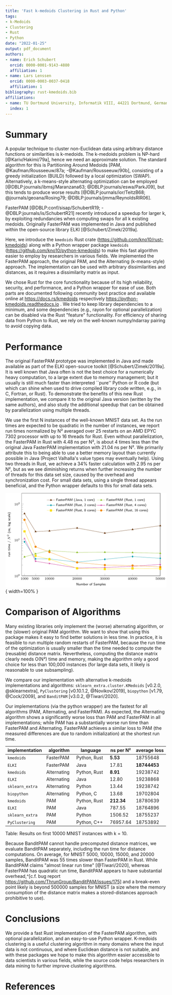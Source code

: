 ```yaml
---
title: 'Fast k-medoids Clustering in Rust and Python'
tags:
- k-Medoids
- Clustering
- Rust
- Python
date: "2022-01-25"
output: pdf_document
authors:
- name: Erich Schubert
  orcid: 0000-0001-9143-4880
  affiliation: 1
- name: Lars Lenssen
  orcid: 0000-0003-0037-0418
  affiliation: 1
bibliography: rust-kmedoids.bib
affiliations:
- name: TU Dortmund University, Informatik VIII, 44221 Dortmund, Germany
  index: 1
---
```


# Summary

A popular technique to cluster non-Euclidean data using arbitrary distance
functions or similarities is k-medoids.
The k-medoids problem is NP-hard [@Kariv/Hakimi/79a], hence we need an approximate solution.
The standard algorithm for this is Partitioning Around Medoids [PAM, @Kaufman/Rousseeuw/87a; -@Kaufman/Rousseeuw/90b],
consisting of a greedy initialization (BUILD) followed by a local optimization (SWAP).
Alternatively, a k-means-style alternating optimization can be employed [@DBLP:journals/ibmsj/Maranzana63; @DBLP:journals/eswa/ParkJ09],
but this tends to produce worse results [@DBLP:journals/ior/TeitzB68; @journals/geoana/Rosing79; @DBLP:journals/jmma/ReynoldsRIR06].

FasterPAM [@DBLP:conf/sisap/SchubertR19; -@DBLP:journals/is/SchubertR21] recently introduced a speedup for larger k,
by exploiting redundancies when computing swaps for all k existing medoids.
Originally FasterPAM was implemented in Java and published within the open-source library ELKI [@Schubert/Zimek/2019a].

Here, we introduce the ``kmedoids`` Rust crate (https://github.com/kno10/rust-kmedoids) along with a
Python wrapper package ``kmedoids`` (https://github.com/kno10/python-kmedoids) to make this fast
algorithm easier to employ by researchers in various fields.
We implemented the FasterPAM approach, the original PAM, and the Alternating (k-means-style) approach.
The implementation can be used with arbitrary dissimilarities and distances, as it requires a dissimilarity matrix as input.

We chose Rust for the core functionality because of its high reliability, security, and performance,
and a Python wrapper for ease of use. Both parts are documented following community best practice
and available online at https://docs.rs/kmedoids respectively https://python-kmedoids.readthedocs.io .
We tried to keep library dependencies to a minimum, and some dependencies (e.g., rayon for optional parallelization)
can be disabled via the Rust "feature" functionality. For efficiency of sharing data from Python to Rust,
we rely on the well-known numpy/ndarray pairing to avoid copying data.

# Performance

The original FasterPAM prototype was implemented in Java and made available as part of the ELKI open-source toolkit [@Schubert/Zimek/2019a].
It is well known that Java often is not the best choice for a numerically heavy computation,
to a large extent due to memory management; but it usually is still much faster than interpreted ``pure'' Python or R code
(but which can shine when used to drive compiled library code written, e.g., in C, Fortran, or Rust).
To demonstrate the benefits of this new Rust implementation, we compare it to the original Java version
(written by the same authors), and also study the additional speedup that can be obtained by parallelization using multiple threads.

We use the first N instances of the well-known MNIST data set.
As the run times are expected to be quadratic in the number of instances, we report run times normalized by N²
averaged over 25 restarts on an AMD EPYC 7302 processor with up to 16 threads for Rust.
Even without parallelization, the FasterPAM in Rust with 4.48 ns per N², is about 4 times less than the original Java FasterPAM implementation with 21.04 ns per N².
We primarily attribute this to being able to use a better memory layout than currently possible in Java
(Project Valhalla's value types may eventually help).
Using two threads in Rust, we achieve a 34% faster calculation with 2.95 ns per N²,
but as we see diminishing returns when further increasing the number of threads for this data set size,
caused by the overhead and synchronization cost.
For small data sets, using a single thread appears beneficial, and the Python
wrapper defaults to this for small data sets.

![Results normalized by N² on MNIST data with k=10.\label{fig:example_mnist}](results.png){ width=100% }

# Comparison of Algorithms

Many existing libraries only implement the (worse) alternating algorithm, or the (slower) original PAM algorithm.
We want to show that using this package makes it easy to find better solutions in less time.
In practice, it is feasible to run multiple random restarts of FasterPAM, because the run time of the optimization
is usually smaller than the time needed to compute the (reusable) distance matrix.
Nevertheless, computing the distance matrix clearly needs O(N²) time and memory,
making the algorithm only a good choice for less than 100,000 instances
(for large data sets, it likely is reasonable to use subsampling).

We compare our implementation with alternative k-medoids implementations and algorithms:
``sklearn_extra.cluster.KMedoids`` [v0.2.0, @sklearnextra],
``PyClustering`` [v0.10.1.2, @Novikov/2019],
``biopython`` [v1.79, @Cock/2009],
and ``BanditPAM`` [v3.0.2, @Tiwari/2020].

Our implementations (via the python wrapper) are the fastest for all algorithms (PAM, Alternating, and FasterPAM).
As expected, the Alternating algorithm shows a significantly worse loss than PAM and FasterPAM in all implementations;
while PAM has a substantially worse run time than FasterPAM and Alternating.
FasterPAM achieves a similar loss to PAM (the measured differences are due to random initialization) at the shortest run time.

| **implementation**       | **algorithm**      | **language**     | **ns per N²** | **average loss** |
|--------------------------|--------------------|---------------------|------------|------------------|
| ``kmedoids`` &nbsp;      | FasterPAM &nbsp;   | Python, Rust &nbsp; | **5.53**   | 18755648     |
| ``ELKI`` &nbsp;          | FasterPAM &nbsp;   | Java &nbsp;         | 17.81      | **18744453** |
| ``kmedoids`` &nbsp;      | Alternating &nbsp; | Python, Rust &nbsp; | **8.91**   | 19238742     |
| ``ELKI`` &nbsp;          | Alternating &nbsp; | Java &nbsp;         | 12.80      | 19238868     |
| ``sklearn_extra`` &nbsp; | Alternating &nbsp; | Python &nbsp;       | 13.44      | 19238742     |
| ``biopython`` &nbsp;     | Alternating &nbsp; | Python, C &nbsp;    | 13.68      | 19702804     |
| ``kmedoids`` &nbsp;      | PAM &nbsp;         | Python, Rust &nbsp; | **212.34** | 18780639     |
| ``ELKI`` &nbsp;          | PAM &nbsp;         | Java &nbsp;         | 787.55     | 18764896     |
| ``sklearn_extra`` &nbsp; | PAM &nbsp;         | Python &nbsp;       | 1506.52    | 18755237     |
| ``PyClustering`` &nbsp;  | PAM &nbsp;         | Python, C++ &nbsp;  | 76957.64   | 18753892     |

Table: Results on first 10000 MNIST instances with k = 10.

Because BanditPAM cannot handle precomputed distance matrices, we evaluate BanditPAM separately, including the run time for distance computations.
On average, for MNIST 5000, 10000, 15000, and 20000 samples, BanditPAM was 55 times slower than FasterPAM in Rust.
While BanditPAM claims "almost linear run time" [@Tiwari/2020], whereas FasterPAM has quadratic run time,
BanditPAM appears to have substantial overhead,^[c.f. bug report https://github.com/ThrunGroup/BanditPAM/issues/175]
and a break-even point likely is beyond 500000 samples for MNIST
(a size where the memory consumption of the distance matrix makes a stored-distances approach prohibitive to use).

# Conclusions

We provide a fast Rust implementation of the FasterPAM algorithm,
with optional parallelization, and an easy-to-use Python wrapper.
K-medoids clustering is a useful clustering algorithm in many domains where
the input data is not continuous, and where Euclidean distance is not suitable,
and with these packages we hope to make this algorithm easier accessible to
data scientists in various fields, while the source code helps researchers in
data mining to further improve clustering algorithms.

# References
